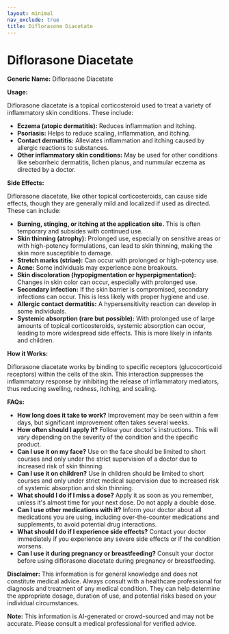 ```yaml
---
layout: minimal
nav_exclude: true
title: Diflorasone Diacetate
---
```


# Diflorasone Diacetate

**Generic Name:** Diflorasone Diacetate

**Usage:**

Diflorasone diacetate is a topical corticosteroid used to treat a variety of inflammatory skin conditions.  These include:

* **Eczema (atopic dermatitis):** Reduces inflammation and itching.
* **Psoriasis:**  Helps to reduce scaling, inflammation, and itching.
* **Contact dermatitis:** Alleviates inflammation and itching caused by allergic reactions to substances.
* **Other inflammatory skin conditions:**  May be used for other conditions like seborrheic dermatitis, lichen planus, and nummular eczema as directed by a doctor.


**Side Effects:**

Diflorasone diacetate, like other topical corticosteroids, can cause side effects, though they are generally mild and localized if used as directed.  These can include:

* **Burning, stinging, or itching at the application site.**  This is often temporary and subsides with continued use.
* **Skin thinning (atrophy):** Prolonged use, especially on sensitive areas or with high-potency formulations, can lead to skin thinning, making the skin more susceptible to damage.
* **Stretch marks (striae):**  Can occur with prolonged or high-potency use.
* **Acne:**  Some individuals may experience acne breakouts.
* **Skin discoloration (hypopigmentation or hyperpigmentation):**  Changes in skin color can occur, especially with prolonged use.
* **Secondary infection:**  If the skin barrier is compromised, secondary infections can occur.  This is less likely with proper hygiene and use.
* **Allergic contact dermatitis:**  A hypersensitivity reaction can develop in some individuals.
* **Systemic absorption (rare but possible):**  With prolonged use of large amounts of topical corticosteroids, systemic absorption can occur, leading to more widespread side effects.  This is more likely in infants and children.


**How it Works:**

Diflorasone diacetate works by binding to specific receptors (glucocorticoid receptors) within the cells of the skin. This interaction suppresses the inflammatory response by inhibiting the release of inflammatory mediators, thus reducing swelling, redness, itching, and scaling.


**FAQs:**

* **How long does it take to work?**  Improvement may be seen within a few days, but significant improvement often takes several weeks.
* **How often should I apply it?**  Follow your doctor's instructions. This will vary depending on the severity of the condition and the specific product.
* **Can I use it on my face?**  Use on the face should be limited to short courses and only under the strict supervision of a doctor due to increased risk of skin thinning.
* **Can I use it on children?**  Use in children should be limited to short courses and only under strict medical supervision due to increased risk of systemic absorption and skin thinning.
* **What should I do if I miss a dose?** Apply it as soon as you remember, unless it's almost time for your next dose. Do not apply a double dose.
* **Can I use other medications with it?**  Inform your doctor about all medications you are using, including over-the-counter medications and supplements, to avoid potential drug interactions.
* **What should I do if I experience side effects?**  Contact your doctor immediately if you experience any severe side effects or if the condition worsens.
* **Can I use it during pregnancy or breastfeeding?**  Consult your doctor before using diflorasone diacetate during pregnancy or breastfeeding.


**Disclaimer:** This information is for general knowledge and does not constitute medical advice. Always consult with a healthcare professional for diagnosis and treatment of any medical condition.  They can help determine the appropriate dosage, duration of use, and potential risks based on your individual circumstances.


**Note:** This information is AI-generated or crowd-sourced and may not be accurate. Please consult a medical professional for verified advice.